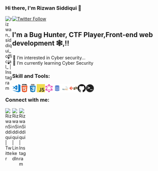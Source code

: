 ### Hi there, I'm Rizwan Siddiqui 👋


[![Twitter Follow](https://img.shields.io/twitter/follow/RizwanSiddiqui?color=1DA1F2&logo=twitter&style=for-the-badge)][twitter]
[<img align="left" alt="rizwan_siddiqui_official_ | Instagram" width="22px" src="https://cdn.jsdelivr.net/npm/simple-icons@v3/icons/instagram.svg" />][instagram]


## I'm a Bug Hunter, CTF Player,Front-end web development 🕸️,!!

- 👀 I’m interested in Cyber security...
- 🌱 I’m currently learning Cyber Security 




### Skill and Tools:
<img align="left" alt="Visual Studio Code" width="26px" 
src="https://raw.githubusercontent.com/github/explore/80688e429a7d4ef2fca1e82350fe8e3517d3494d/topics/visual-studio-code/visual-studio-code.png"/>
<img align="left" alt="HTML5" width="26px" src="https://raw.githubusercontent.com/github/explore/80688e429a7d4ef2fca1e82350fe8e3517d3494d/topics/html/html.png" />
<img align="left" alt="CSS3" width="26px" src="https://raw.githubusercontent.com/github/explore/80688e429a7d4ef2fca1e82350fe8e3517d3494d/topics/css/css.png" />
<img align="left" alt="JavaScript" width="26px" src="https://raw.githubusercontent.com/github/explore/80688e429a7d4ef2fca1e82350fe8e3517d3494d/topics/javascript/javascript.png" />
<img align="left" alt="GraphQL" width="26px" src="https://raw.githubusercontent.com/github/explore/80688e429a7d4ef2fca1e82350fe8e3517d3494d/topics/graphql/graphql.png" />
<img align="left" alt="SQL" width="26px" src="https://raw.githubusercontent.com/github/explore/80688e429a7d4ef2fca1e82350fe8e3517d3494d/topics/sql/sql.png" />
<img align="left" alt="MySQL" width="26px" src="https://raw.githubusercontent.com/github/explore/80688e429a7d4ef2fca1e82350fe8e3517d3494d/topics/mysql/mysql.png"/>
<img align="left" alt="Git" width="26px" src="https://raw.githubusercontent.com/github/explore/80688e429a7d4ef2fca1e82350fe8e3517d3494d/topics/git/git.png" />
<img align="left" alt="GitHub" width="26px" src="https://raw.githubusercontent.com/github/explore/78df643247d429f6cc873026c0622819ad797942/topics/github/github.png" />
<img align="left" alt="Terminal" width="26px" src="https://raw.githubusercontent.com/github/explore/80688e429a7d4ef2fca1e82350fe8e3517d3494d/topics/terminal/terminal.png" />


<br />

### Connect with me:


[<img align="left" alt="RizwanSiddiqui | Twitter" width="22px" src="https://cdn.jsdelivr.net/npm/simple-icons@v3/icons/twitter.svg" />][twitter]
[<img align="left" alt="RizwanSiddiqui | LinkedIn" width="22px" src="https://cdn.jsdelivr.net/npm/simple-icons@v3/icons/linkedin.svg" />][linkedin]
[<img align="left" alt="RizwanSiddiqui | Instagram" width="22px" src="https://cdn.jsdelivr.net/npm/simple-icons@v3/icons/instagram.svg" />][instagram]

<br />
<br />
<br />
<br />




[twitter]: https://twitter.com/Rizwan_SiDdiqu1
[instagram]: https://www.instagram.com/RizwansidDiqu1/
[linkedin]: https://www.linkedin.com/in/rizwan-siddiqui-377701209/




